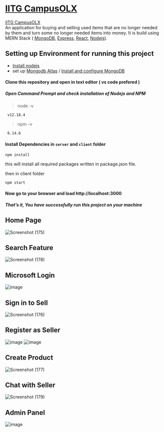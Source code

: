 # [**IITG CampusOLX**](https://iitg-campus-olx.onrender.com/)

[IITG CampusOLX](https://durgeshmeena.github.io/CampusOLX/) <br>
An application for buying and selling used items that are no longer needed by them and turn some no longer needed items into money.
It is build using MERN Stack ( [MongoDB](https://www.mongodb.com/), [Express](https://expressjs.com), [React](https://reactjs.org/), [Nodejs](https://nodejs.org)).


## Setting up Environment for running this project
  * [Install nodejs](https://nodejs.org/en/download/package-manager/#windows)
  * set up  [Mongodb Atlas](https://www.knowi.com/blog/getting-started-with-mongodb-atlas-overview-and-tutorial/) / [Install and configure MongoDB](https://medium.com/@LondonAppBrewery/how-to-download-install-mongodb-on-windows-4ee4b3493514)


#### Clone this repository and open in text editor ( vs code prefered )  
 
 ##### Open Command Prompt and check installation of Nodejs and NPM
    
   > node -v
   >  
     v12.18.4 
     
   
   > npm -v
   > 
     6.14.6
  
  #### Install Dependencies in `server` and `client` folder
    npm install
this will install all required packages written in package.json file.

then in client folder

    npm start

 #### Now go to your browser and load http://localhost:3000 
 ##### That’s it, You have successfully run this project on your machine

##
## Home Page 
![Screenshot (175)](https://user-images.githubusercontent.com/57959076/178921105-5d33b124-0175-4ecd-bdf4-853659ba12d5.png)
##
## Search Feature
![Screenshot (178)](https://user-images.githubusercontent.com/57959076/178921068-12293790-66d3-429f-aaa3-18eaa1fc8da5.png)
##
## Microsoft Login
![image](https://user-images.githubusercontent.com/58581435/180763870-82459e2e-45a1-4136-a122-c445e423c177.png)
##
## Sign in to Sell
![Screenshot (176)](https://user-images.githubusercontent.com/57959076/178921100-9d19aec3-3173-41a9-b3da-78ad404cbb76.png)
##
## Register as Seller
![image](https://user-images.githubusercontent.com/58581435/180764146-b132d5fa-05f8-43c0-a66f-60b0ee70726d.png)
![image](https://user-images.githubusercontent.com/58581435/180764283-a9768868-8163-4f1f-8fe7-52ebd385a219.png)

##
## Create Product
![Screenshot (177)](https://user-images.githubusercontent.com/57959076/178921092-9f3e03ea-c01e-483b-883d-697217cf8ccc.png)
##
## Chat with Seller
![Screenshot (179)](https://user-images.githubusercontent.com/57959076/178921949-c0fdd259-e0a3-4a4f-88da-7cdf08b990fd.png)
##
## Admin Panel 
![image](https://user-images.githubusercontent.com/58581435/180763161-8f5ac642-5fe6-4f61-88cc-df9dd0681a6d.png)


